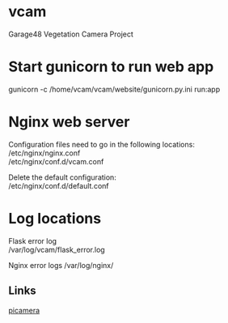 # vcam
Garage48 Vegetation Camera Project


# Start gunicorn to run web app
gunicorn -c /home/vcam/vcam/website/gunicorn.py.ini run:app  


# Nginx web server
Configuration files need to go in the following locations:  
/etc/nginx/nginx.conf  
/etc/nginx/conf.d/vcam.conf

Delete the default configuration:  
/etc/nginx/conf.d/default.conf


# Log locations
Flask error log  
/var/log/vcam/flask_error.log  

Nginx error logs
/var/log/nginx/


## Links

[picamera](http://picamera.readthedocs.io/en/release-1.12/)
